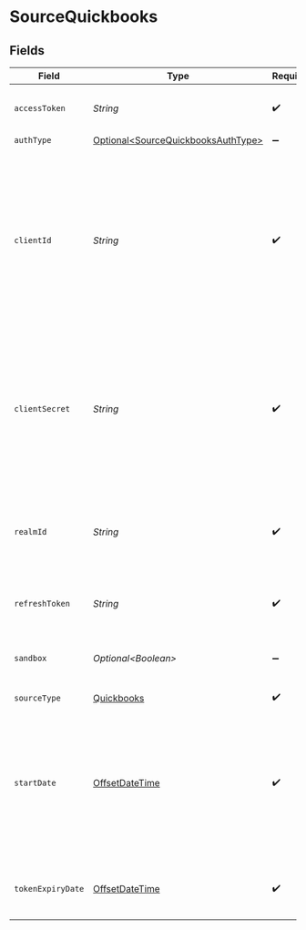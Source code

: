 # SourceQuickbooks


## Fields

| Field                                                                                                                                                                                                 | Type                                                                                                                                                                                                  | Required                                                                                                                                                                                              | Description                                                                                                                                                                                           | Example                                                                                                                                                                                               |
| ----------------------------------------------------------------------------------------------------------------------------------------------------------------------------------------------------- | ----------------------------------------------------------------------------------------------------------------------------------------------------------------------------------------------------- | ----------------------------------------------------------------------------------------------------------------------------------------------------------------------------------------------------- | ----------------------------------------------------------------------------------------------------------------------------------------------------------------------------------------------------- | ----------------------------------------------------------------------------------------------------------------------------------------------------------------------------------------------------- |
| `accessToken`                                                                                                                                                                                         | *String*                                                                                                                                                                                              | :heavy_check_mark:                                                                                                                                                                                    | Access token for making authenticated requests.                                                                                                                                                       |                                                                                                                                                                                                       |
| `authType`                                                                                                                                                                                            | [Optional\<SourceQuickbooksAuthType>](../../models/shared/SourceQuickbooksAuthType.md)                                                                                                                | :heavy_minus_sign:                                                                                                                                                                                    | N/A                                                                                                                                                                                                   |                                                                                                                                                                                                       |
| `clientId`                                                                                                                                                                                            | *String*                                                                                                                                                                                              | :heavy_check_mark:                                                                                                                                                                                    | Identifies which app is making the request. Obtain this value from the Keys tab on the app profile via My Apps on the developer site. There are two versions of this key: development and production. |                                                                                                                                                                                                       |
| `clientSecret`                                                                                                                                                                                        | *String*                                                                                                                                                                                              | :heavy_check_mark:                                                                                                                                                                                    |  Obtain this value from the Keys tab on the app profile via My Apps on the developer site. There are two versions of this key: development and production.                                            |                                                                                                                                                                                                       |
| `realmId`                                                                                                                                                                                             | *String*                                                                                                                                                                                              | :heavy_check_mark:                                                                                                                                                                                    | Labeled Company ID. The Make API Calls panel is populated with the realm id and the current access token.                                                                                             |                                                                                                                                                                                                       |
| `refreshToken`                                                                                                                                                                                        | *String*                                                                                                                                                                                              | :heavy_check_mark:                                                                                                                                                                                    | A token used when refreshing the access token.                                                                                                                                                        |                                                                                                                                                                                                       |
| `sandbox`                                                                                                                                                                                             | *Optional\<Boolean>*                                                                                                                                                                                  | :heavy_minus_sign:                                                                                                                                                                                    | Determines whether to use the sandbox or production environment.                                                                                                                                      |                                                                                                                                                                                                       |
| `sourceType`                                                                                                                                                                                          | [Quickbooks](../../models/shared/Quickbooks.md)                                                                                                                                                       | :heavy_check_mark:                                                                                                                                                                                    | N/A                                                                                                                                                                                                   |                                                                                                                                                                                                       |
| `startDate`                                                                                                                                                                                           | [OffsetDateTime](https://docs.oracle.com/javase/8/docs/api/java/time/OffsetDateTime.html)                                                                                                             | :heavy_check_mark:                                                                                                                                                                                    | The default value to use if no bookmark exists for an endpoint (rfc3339 date string). E.g, 2021-03-20T00:00:00Z. Any data before this date will not be replicated.                                    | 2021-03-20T00:00:00Z                                                                                                                                                                                  |
| `tokenExpiryDate`                                                                                                                                                                                     | [OffsetDateTime](https://docs.oracle.com/javase/8/docs/api/java/time/OffsetDateTime.html)                                                                                                             | :heavy_check_mark:                                                                                                                                                                                    | The date-time when the access token should be refreshed.                                                                                                                                              |                                                                                                                                                                                                       |